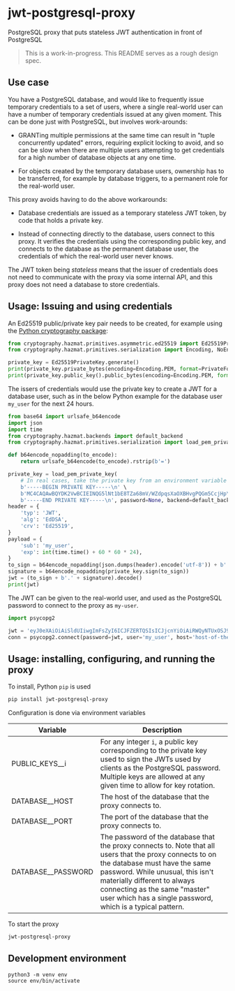 # jwt-postgresql-proxy

PostgreSQL proxy that puts stateless JWT authentication in front of PostgreSQL

> This is a work-in-progress. This README serves as a rough design spec.


## Use case

You have a PostgreSQL database, and would like to frequently issue temporary credentials to a set of users, where a single real-world user can have a number of temporary credentials issued at any given moment. This can be done just with PostgreSQL, but involves work-arounds:

- GRANTing multiple permissions at the same time can result in "tuple concurrently updated" errors, requiring explicit locking to avoid, and so can be slow when there are multiple users attempting to get credentials for a high number of database objects at any one time.

- For objects created by the temporary database users, ownership has to be transferred, for example by database triggers, to a permanent role for the real-world user.

This proxy avoids having to do the above workarounds:

- Database credentials are issued as a temporary stateless JWT token, by code that holds a private key.

- Instead of connecting directly to the database, users connect to this proxy. It verifies the credentials using the corresponding public key, and connects to the database as the permanent database user, the credentials of which the real-world user never knows.

The JWT token being _stateless_ means that the issuer of credentials does not need to communicate with the proxy via some internal API, and this proxy does not need a database to store credentials.


## Usage: Issuing and using credentials

An Ed25519 public/private key pair needs to be created, for example using the [Python cryptography package](https://github.com/pyca/cryptography):

```python
from cryptography.hazmat.primitives.asymmetric.ed25519 import Ed25519PrivateKey
from cryptography.hazmat.primitives.serialization import Encoding, NoEncryption, PrivateFormat, PublicFormat

private_key = Ed25519PrivateKey.generate()
print(private_key.private_bytes(encoding=Encoding.PEM, format=PrivateFormat.PKCS8, encryption_algorithm=NoEncryption()))
print(private_key.public_key().public_bytes(encoding=Encoding.PEM, format=PublicFormat.SubjectPublicKeyInfo))
```

The issers of credentials would use the private key to create a JWT for a database user, such as in the below Python example for the database user `my_user` for the next 24 hours.

```python
from base64 import urlsafe_b64encode
import json
import time
from cryptography.hazmat.backends import default_backend
from cryptography.hazmat.primitives.serialization import load_pem_private_key

def b64encode_nopadding(to_encode):
    return urlsafe_b64encode(to_encode).rstrip(b'=')

private_key = load_pem_private_key(
    # In real cases, take the private key from an environment variable or secret store
    b'-----BEGIN PRIVATE KEY-----\n' \
    b'MC4CAQAwBQYDK2VwBCIEINQG5lNt1bE8TZa68mV/WZdpqsXaOXBHvgPQGm5CcjHp\n' \
    b'-----END PRIVATE KEY-----\n', password=None, backend=default_backend())
header = {
    'typ': 'JWT',
    'alg': 'EdDSA',
    'crv': 'Ed25519',
}
payload = {
    'sub': 'my_user',
    'exp': int(time.time() + 60 * 60 * 24),
}
to_sign = b64encode_nopadding(json.dumps(header).encode('utf-8')) + b'.' + b64encode_nopadding(json.dumps(header).encode('utf-8'))
signature = b64encode_nopadding(private_key.sign(to_sign))
jwt = (to_sign + b'.' + signature).decode()
print(jwt)
```

The JWT can be given to the real-world user, and used as the PostgreSQL password to connect to the proxy as `my-user`.

```python
import psycopg2

jwt = 'eyJ0eXAiOiAiSldUIiwgImFsZyI6ICJFZERTQSIsICJjcnYiOiAiRWQyNTUxOSJ9.eyJ0eXAiOiAiSldUIiwgImFsZyI6ICJFZERTQSIsICJjcnYiOiAiRWQyNTUxOSJ9.pkV3ZTyWC8aF7xj_Dxde6aZiehYfEiV5cEIF8iFHmiJxgPQbifvM6mWo2FHTuM85r5zidb6FkIs747DD4xhIAw'
conn = psycopg2.connect(password=jwt, user='my_user', host='host-of-the-proxy', dbname='my_dbname', port=5432)
```


## Usage: installing, configuring, and running the proxy

To install, Python `pip` is used

```bash
pip install jwt-postgresql-proxy
```

Configuration is done via environment variables

| Variable           | Description                                                                                                                                                                                                                                                                                        |
|--------------------|----------------------------------------------------------------------------------------------------------------------------------------------------------------------------------------------------------------------------------------------------------------------------------------------------|
| PUBLIC_KEYS__i     | For any integer `i`, a public key corresponding to the private key used to sign the JWTs used by clients as the PostgreSQL password. Multiple keys are allowed at any given time to allow for key rotation.                                                                                        |
| DATABASE__HOST     | The host of the database that the proxy connects to.                                                                                                                                                                                                                                               |
| DATABASE__PORT     | The port of the database that the proxy connects to.                                                                                                                                                                                                                                               |
| DATABASE__PASSWORD | The password of the database that the proxy connects to. Note that all users that the proxy connects to on the database must have the same password. While unusual, this isn't materially different to always connecting as the same "master" user which has a single password, which is a typical pattern. |


To start the proxy

```bash
jwt-postgresql-proxy
```


## Development environment

```
python3 -m venv env
source env/bin/activate
```
